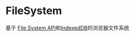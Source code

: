 # FileSystem
基于 <a href='https://www.w3.org/TR/file-system-api/' target='_blank'>File System API</a>和<a href='https://www.w3.org/TR/IndexedDB/' target='_blank'>IndexedDB</a>的浏览器文件系统

